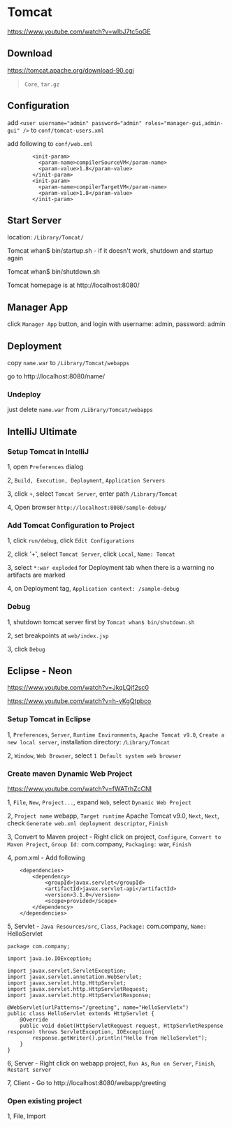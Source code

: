 # Tomcat

https://www.youtube.com/watch?v=wIbJ7tc5oGE

## Download

https://tomcat.apache.org/download-90.cgi

> `Core`, `tar.gz`

## Configuration

add `<user username="admin" password="admin" roles="manager-gui,admin-gui" />` to `conf/tomcat-users.xml`

add following to `conf/web.xml`

```
        <init-param>
          <param-name>compilerSourceVM</param-name>
          <param-value>1.8</param-value>
        </init-param>
        <init-param>
          <param-name>compilerTargetVM</param-name>
          <param-value>1.8</param-value>
        </init-param>
```

## Start Server

location: `/Library/Tomcat/`

Tomcat whan$ bin/startup.sh - if it doesn't work, shutdown and startup again

Tomcat whan$ bin/shutdown.sh

Tomcat homepage is at http://localhost:8080/

## Manager App

click `Manager App` button, and login with username: admin, password: admin

## Deployment

copy `name.war` to `/Library/Tomcat/webapps`

go to http://localhost:8080/name/

### Undeploy

just delete `name.war` from `/Library/Tomcat/webapps`

## IntelliJ Ultimate

### Setup Tomcat in IntelliJ

1, open `Preferences` dialog

2, `Build, Execution, Deployment`, `Application Servers`

3, click `+`, select `Tomcat Server`, enter path `/Library/Tomcat`

4, Open browser `http://localhost:8080/sample-debug/`

### Add Tomcat Configuration to Project

1, click `run/debug`, click `Edit Configurations`

2, click '+', select `Tomcat Server`, click `Local`, `Name: Tomcat`

3, select `*:war exploded` for Deployment tab when there is a warning no artifacts are marked

4, on Deployment tag, `Application context: /sample-debug`

### Debug

1, shutdown tomcat server first by `Tomcat whan$ bin/shutdown.sh`

2, set breakpoints at `web/index.jsp`

3, click `Debug`

## Eclipse - Neon

https://www.youtube.com/watch?v=JkqLQjf2sc0

https://www.youtube.com/watch?v=h-yKgQtpbco

### Setup Tomcat in Eclipse

1, `Preferences`, `Server`, `Runtime Environments`, `Apache Tomcat v9.0`, `Create a new local server`, installation directory: `/Library/Tomcat`

2, `Window`, `Web Browser`, select `1 Default system web browser`

### Create maven Dynamic Web Project

https://www.youtube.com/watch?v=fWATrhZcCNI

1, `File`, `New`, `Project...`, expand `Web`, select `Dynamic Web Project` 

2, `Project name` webapp, `Target runtime` Apache Tomcat v9.0, `Next`, `Next`, check `Generate web.xml deployment descriptor`, `Finish`

3, Convert to Maven project - Right click on project, `Configure`, `Convert to Maven Project`, `Group Id:` com.company, `Packaging:` war, `Finish`

4, pom.xml - Add following

```
    <dependencies>
        <dependency>
            <groupId>javax.servlet</groupId>
            <artifactId>javax.servlet-api</artifactId>
            <version>3.1.0</version>
            <scope>provided</scope>
        </dependency>
    </dependencies>
```

5, Servlet - `Java Resources/src`, `Class`, `Package:` com.company, `Name:` HelloServlet

```
package com.company;

import java.io.IOException;

import javax.servlet.ServletException;
import javax.servlet.annotation.WebServlet;
import javax.servlet.http.HttpServlet;
import javax.servlet.http.HttpServletRequest;
import javax.servlet.http.HttpServletResponse;

@WebServlet(urlPatterns="/greeting", name="HelloServletx")
public class HelloServlet extends HttpServlet {
	@Override
	public void doGet(HttpServletRequest request, HttpServletResponse response) throws ServletException, IOException{
		response.getWriter().println("Hello from HelloServlet");
	}
}
```

6, Server - Right click on webapp project, `Run As`, `Run on Server`, `Finish`, `Restart server`

7, Client - Go to http://localhost:8080/webapp/greeting

### Open existing project

1, File, Import
